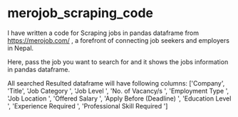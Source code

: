 # merojob_scraping_code

I have written a code for Scraping jobs in pandas dataframe from https://merojob.com/ , a forefront of connecting job seekers and employers in Nepal.

Here, pass the job you want to search for and it shows the jobs information in pandas dataframe.

All searched Resulted dataframe will have following columns:
['Company', 'Title', 'Job Category ', 'Job Level ', 'No. of Vacancy/s ',
       'Employment Type ', 'Job Location ', 'Offered Salary ',
       'Apply Before (Deadline) ', 'Education Level ', 'Experience Required ',
       'Professional Skill Required ']

